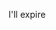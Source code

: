 <!--
SPDX-FileCopyrightText: 2024 grow platform GmbH

SPDX-License-Identifier: MIT
-->

I'll expire
